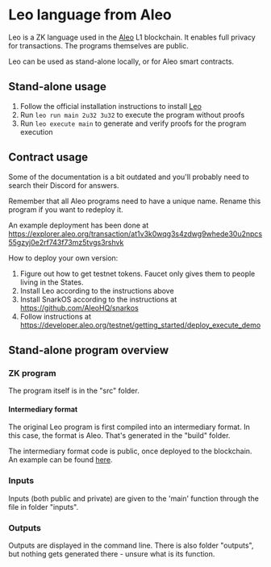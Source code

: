 # Leo language from Aleo

Leo is a ZK language used in the [Aleo](https://aleo.org/) L1 blockchain. It enables full privacy for transactions. The programs themselves are public.

Leo can be used as stand-alone locally, or for Aleo smart contracts.

## Stand-alone usage

1. Follow the official installation instructions to install [Leo](https://developer.aleo.org/leo/installation)
1. Run `leo run main 2u32 3u32` to execute the program without proofs
1. Run `leo execute main` to generate and verify proofs for the program execution

## Contract usage

Some of the documentation is a bit outdated and you'll probably need to search their Discord for answers.

Remember that all Aleo programs need to have a unique name. Rename this program if you want to redeploy it.

An example deployment has been done at https://explorer.aleo.org/transaction/at1v3k0wqg3s4zdwg9whede30u2npcs55gzyj0e2rf743f73mz5tvgs3rshvk

How to deploy your own version:

1. Figure out how to get testnet tokens. Faucet only gives them to people living in the States.
1. Install Leo according to the instructions above
1. Install SnarkOS according to the instructions at https://github.com/AleoHQ/snarkos
1. Follow instructions at https://developer.aleo.org/testnet/getting_started/deploy_execute_demo

## Stand-alone program overview

### ZK program

The program itself is in the "src" folder.

#### Intermediary format

The original Leo program is first compiled into an intermediary format. In this case, the format is Aleo. That's generated in the "build" folder.

The intermediary format code is public, once deployed to the blockchain. An example can be found [here](https://explorer.aleo.org/program/aleoswap06.aleo).

### Inputs

Inputs (both public and private) are given to the 'main' function through the file in folder "inputs".

### Outputs

Outputs are displayed in the command line. There is also folder "outputs", but nothing gets generated there - unsure what is its function.

